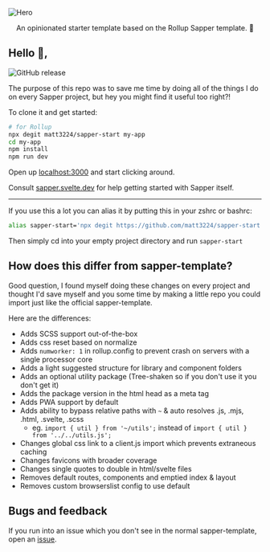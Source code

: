 ![Hero](https://i.postimg.cc/fLPyrJ3L/hero.png)

<p align="center">
  An opinionated starter template based on the Rollup Sapper template. 🚀
</p>

## Hello 👋,

![GitHub release](https://img.shields.io/github/release/matt3224/sapper-start.svg?style=for-the-badge)

The purpose of this repo was to save me time by doing all of the things I do on every Sapper project, but hey you might find it useful too right?!

To clone it and get started:

```bash
# for Rollup
npx degit matt3224/sapper-start my-app
cd my-app
npm install
npm run dev
```

Open up [localhost:3000](http://localhost:3000) and start clicking around.

Consult [sapper.svelte.dev](https://sapper.svelte.dev) for help getting started with Sapper itself.

<hr/>

If you use this a lot you can alias it by putting this in your zshrc or bashrc:
```bash
alias sapper-start='npx degit https://github.com/matt3224/sapper-start .'
```
Then simply cd into your empty project directory and run `sapper-start`


## How does this differ from sapper-template?

Good question, I found myself doing these changes on every project and thought I'd save myself and you some time by making a little repo you could import just like the official sapper-template.

Here are the differences:
* Adds SCSS support out-of-the-box
* Adds css reset based on normalize
* Adds `numworker: 1` in rollup.config to prevent crash on servers with a single processor core
* Adds a light suggested structure for library and component folders
* Adds an optional utility package (Tree-shaken so if you don't use it you don't get it)
* Adds the package version in the html head as a meta tag
* Adds PWA support by default
* Adds ability to bypass relative paths with `~` & auto resolves .js, .mjs, .html, .svelte, .scss
   * eg. `import { util } from '~/utils';` instead of `import { util } from '../../utils.js';`
* Changes global css link to a client.js import which prevents extraneous caching
* Changes favicons with broader coverage
* Changes single quotes to double in html/svelte files
* Removes default routes, components and emptied index & layout
* Removes custom browserslist config to use default


## Bugs and feedback

If you run into an issue which you don't see in the normal sapper-template, open an [issue](https://github.com/matt3224/sapper-start/issues).

